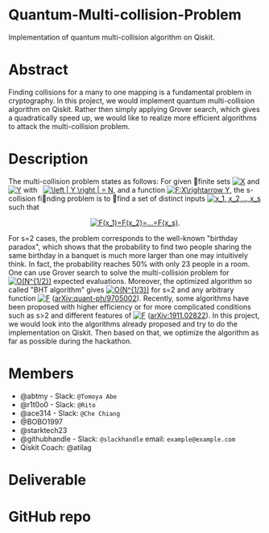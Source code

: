 # Quantum-Multi-collision-Problem
Implementation of quantum multi-collision algorithm on Qiskit.
# Abstract
<!-- Describe your idea in 3 or 4 sentences -->
Finding collisions for a many to one mapping is a fundamental problem in cryptography. In this project, we would implement quantum multi-collision algorithm on Qiskit. Rather then simply applying Grover search, which gives a quadratically speed up, we would like to realize more efficient algorithms to attack the multi-collision problem.
# Description <!-- ⚠️ Optional. Remove this section if not needed -->
<!-- A more detailed description of the idea -->
The multi-collision problem states as follows: For given finite sets <a href="https://www.codecogs.com/eqnedit.php?latex=X" target="_blank"><img src="https://latex.codecogs.com/gif.latex?X" title="X" /></a> and <a href="https://www.codecogs.com/eqnedit.php?latex=Y" target="_blank"><img src="https://latex.codecogs.com/gif.latex?Y" title="Y" /></a> with &nbsp; <a href="https://www.codecogs.com/eqnedit.php?latex=\left&space;|&space;Y&space;\right&space;|&space;=&space;N" target="_blank"><img src="https://latex.codecogs.com/gif.latex?\left&space;|&space;Y&space;\right&space;|&space;=&space;N" title="\left | Y \right | = N" /></a>, and a function <a href="https://www.codecogs.com/eqnedit.php?latex=F:X\rightarrow&space;Y" target="_blank"><img src="https://latex.codecogs.com/gif.latex?F:X\rightarrow&space;Y" title="F:X\rightarrow Y" /></a>, the s-collision finding problem is to find a set of distinct inputs <a href="https://www.codecogs.com/eqnedit.php?latex=x_1,&space;x_2,...,x_s" target="_blank"><img src="https://latex.codecogs.com/gif.latex?x_1,&space;x_2,...,x_s" title="x_1, x_2,...,x_s" /></a> such that 
<p align='center'>
<a href="https://www.codecogs.com/eqnedit.php?latex=F(x_1)=F(x_2)=...=F(x_s)" target="_blank"><img src="https://latex.codecogs.com/gif.latex?F(x_1)=F(x_2)=...=F(x_s)" title="F(x_1)=F(x_2)=...=F(x_s)" /></a>.
</p>
For s=2 cases, the problem corresponds to the well-known "birthday paradox", which shows that the probability to find two people sharing the same birthday in a banquet is much more larger than one may intuitively think. In fact, the probability reaches 50% with only 23 people in a room.
</br>
One can use Grover search to solve the multi-collision problem for <a href="https://www.codecogs.com/eqnedit.php?latex=O(N^{1/2})" target="_blank"><img src="https://latex.codecogs.com/gif.latex?O(N^{1/2})" title="O(N^{1/2})" /></a> expected evaluations. Moreover, the optimized algorithm so called "BHT algorithm" gives <a href="https://www.codecogs.com/eqnedit.php?latex=O(N^{1/3})" target="_blank"><img src="https://latex.codecogs.com/gif.latex?O(N^{1/3})" title="O(N^{1/3})" /></a> for s=2 and any arbitrary function <a href="https://www.codecogs.com/eqnedit.php?latex=F" target="_blank"><img src="https://latex.codecogs.com/gif.latex?F" title="F" /></a> (<a href="https://arxiv.org/abs/quant-ph/9705002" target="_blank" >arXiv:quant-ph/9705002</a>). Recently, some algorithms have been proposed with higher efficiency or for more complicated conditions such as s>2 and different features of <a href="https://www.codecogs.com/eqnedit.php?latex=F" target="_blank"><img src="https://latex.codecogs.com/gif.latex?F" title="F" /></a> (<a href="https://arxiv.org/abs/1911.02822" target="_blank" >arXiv:1911.02822</a>). In this project, we would look into the algorithms already proposed and try to do the implementation on Qiskit. Then based on that, we optimize the algorithm as far as possible during the hackathon.

# Members
<!-- up to 5 members in the team. You don't need them when you submit the idea, but they need to be there when the hackathon starts. -->

 - @abtmy - Slack: `@Tomoya Abe`
 - @r1t0o0 - Slack: `@Rito`
 - @ace314 - Slack: `@Che Chiang`
 - @BOBO1997 
 - @starktech23
 - @githubhandle - Slack: `@slackhandle` email: `example@example.com`
 - Qiskit Coach: @atilag  <!-- ⚠️ Before the final submission, the project needs to have a coach -->

# Deliverable
<!-- A paper, a mobile app, a Terra module, etc -->

# GitHub repo
<!-- A link to the github repo where the project will be developed -->
